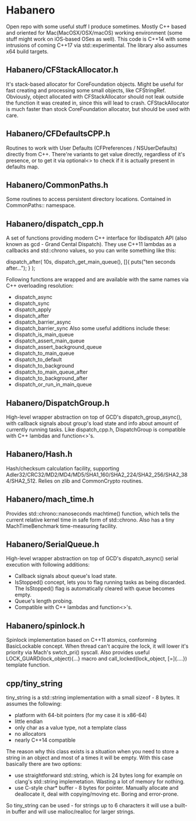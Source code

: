 Habanero
========
Open repo with some useful stuff I produce sometimes.
Mostly C++ based and oriented for Mac(MacOSX/OSX/macOS) working environment (some stuff might work on iOS-based OSes as well).
This code is C++14 with some intrusions of coming C++17 via std::experimental.
The library also assumes x64 build targets.

Habanero/CFStackAllocator.h
-----------
It's stack-based allocator for CoreFoundation objects. Might be useful for fast creating and processing some small objects, like CFStringRef. Obviously, object allocated with CFStackAllocator should not leak outside the function it was created in,
since this will lead to crash. CFStackAllocator is much faster than stock CoreFoundation allocator, but should be used with care.

Habanero/CFDefaultsCPP.h
-----------
Routines to work with User Defaults (CFPreferences / NSUserDefaults) directly from C++. There're variants to get value directly, regardless of it's presence, or to get it via optional<> to check if it is actually present in defaults map.

Habanero/CommonPaths.h
-----------
Some routines to access persistent directory locations. Contained in CommonPaths:: namespace.

Habanero/dispatch_cpp.h
-----------
A set of functions providing modern C++ interface for libdispatch API (also known as gcd - Grand Cental Dispatch).
They use C++11 lambdas as a callbacks and std::chrono values, so you can write something like this:

dispatch_after( 10s, dispatch_get_main_queue(), []{ puts("ten seconds after..."); } );

Following functions are wrapped and are available with the same names via C++ overloading resolution:
  * dispatch_async
  * dispatch_sync
  * dispatch_apply
  * dispatch_after
  * dispatch_barrier_async
  * dispatch_barrier_sync
Also some useful additions include these:
  * dispatch_is_main_queue
  * dispatch_assert_main_queue
  * dispatch_assert_background_queue
  * dispatch_to_main_queue
  * dispatch_to_default
  * dispatch_to_background
  * dispatch_to_main_queue_after
  * dispatch_to_background_after
  * dispatch_or_run_in_main_queue

Habanero/DispatchGroup.h
-----------
High-level wrapper abstraction on top of GCD's dispatch_group_async(), with callback signals about group's load state and info about amount of currently running tasks. Like dispatch_cpp.h, DispatchGroup is compatible with C++ lambdas and function<>'s.

Habanero/Hash.h
-----------
Hash/checksum calculation facility, supporting Adler32/CRC32/MD2/MD4/MD5/SHA1_160/SHA2_224/SHA2_256/SHA2_384/SHA2_512.
Relies on zlib and CommonCrypto routines.

Habanero/mach_time.h
-----------
Provides std::chrono::nanoseconds machtime() function, which tells the current relative kernel time in safe form of std::chrono. Also has a tiny MachTimeBenchmark time-measuring facility.

Habanero/SerialQueue.h
-----------
High-level wrapper abstraction on top of GCD's dispatch_async() serial execution with following additions:
  * Callback signals about queue's load state.
  * IsStopped() concept, lets you to flag running tasks as being discarded. The IsStopped() flag is automatically cleared with queue becomes empty.
  * Queue's length probing.
  * Compatible with C++ lambdas and function<>'s.

Habanero/spinlock.h
-----------
Spinlock implementation based on C++11 atomics, conforming BasicLockable concept. When thread can't acquire the lock, it will lower it's priority via Mach's swtch_pri() syscall. Also provides useful LOCK_GUARD(lock_object){...} macro and call_locked(lock_object, [=]{....}) template function.

cpp/tiny_string
-----------
tiny_string is a std::string implementation with a small sizeof - 8 bytes. It assumes the following:
  * platform with 64-bit pointers (for my case it is x86-64)
  * little endian
  * only char as a value type, not a template class
  * no allocators
  * nearly C++14 compatible

The reason why this class exists is a situation when you need to store a string in an object and most of a times it will be empty. With this case basically there are two options:
  * use straightforward std::string, which is 24 bytes long for example on clang's std::string implemetation. Wasting a lot of memory for nothing.
  * use C-style char* buffer - 8 bytes for pointer. Manually allocate and deallocate it, deal with copying/moving etc. Boring and error-prone.

So tiny_string can be used - for strings up to 6 characters it will use a built-in buffer and will use malloc/realloc for larger strings.





